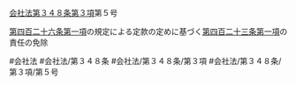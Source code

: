 [会社法第３４８条第３項](会社法＿＿＿＿第３４８条第３項)第５号

[第四百二十六条第一項](会社法＿＿＿＿第４２６条第１項)の規定による定款の定めに基づく[第四百二十三条第一項](会社法＿＿＿＿第４２３条第１項)の責任の免除


#会社法
#会社法/第３４８条
#会社法/第３４８条/第３項
#会社法/第３４８条/第３項/第５号
